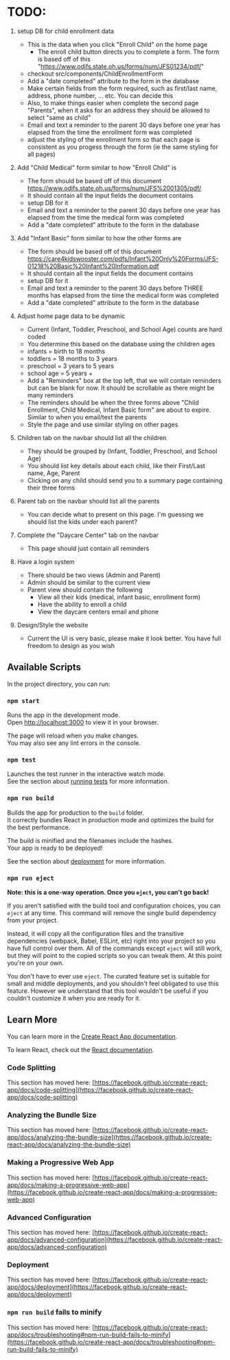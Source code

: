 # TODO:

1. setup DB for child enrollment data
   - This is the data when you click "Enroll Child" on the home page
        * The enroll child button directs you to complete a form. The form is based off of this "https://www.odjfs.state.oh.us/forms/num/JFS01234/pdf/"
   - checkout src/components/ChildEnrollmentForm
   - Add a "date completed" attribute to the form in the database
   - Make certain fields from the form required, such as first/last name, address, phone number, ... etc. You can decide this
   - Also, to make things easier when complete the second page "Parents", when it asks for an address they should be allowed to select "same as child"
   - Email and text a reminder to the parent 30 days before one year has elapsed from the time the enrollment form was completed
   - adjust the styling of the enrollment form so that each page is consistent as you progess through the form (ie the same styling for all pages)
     
2. Add "Child Medical" form similar to how "Enroll Child" is
   - The form should be based off of this document https://www.odjfs.state.oh.us/forms/num/JFS%2001305/pdf/
   - It should contain all the input fields the document contains
   - setup DB for it
   - Email and text a reminder to the parent 30 days before one year has elapsed from the time the medical form was completed
   - Add a "date completed" attribute to the form in the database
  
3. Add "Infant Basic" form similar to how the other forms are
   - The form should be based off of this document https://care4kidswooster.com/pdfs/Infant%20Only%20Forms/JFS-01218%20Basic%20Infant%20Information.pdf
   - It should contain all the input fields the document contains
   - setup DB for it
   - Email and text a reminder to the parent 30 days before THREE months has elapsed from the time the medical form was completed
   - Add a "date completed" attribute to the form in the database
     
4. Adjust home page data to be dynamic
   - Current (Infant, Toddler, Preschool, and School Age) counts are hard coded
   - You determine this based on the database using the children ages
   - infants = birth to 18 months
   - toddlers = 18 months to 3 years
   - preschool = 3 years to 5 years
   - school age = 5 years +
   - Add a "Reminders" box at the top left, that we will contain reminders but can be blank for now. It should be scrollable as there might be many reminders
   - The reminders should be when the three forms above "Child Enrollment, Child Medical, Infant Basic form" are about to expire. Similar to when you email/text the parents
   - Style the page and use similar styling on other pages
     
5. Children tab on the navbar should list all the children
   - They should be grouped by (Infant, Toddler, Preschool, and School Age)
   - You should list key details about each child, like their First/Last name, Age, Parent
   - Clicking on any child should send you to a summary page containing their three forms
     
6. Parent tab on the navbar should list all the parents

   - You can decide what to present on this page. I'm guessing we should list the kids under each parent?

7. Complete the "Daycare Center" tab on the navbar

   - This page should just contain all reminders

8. Have a login system
   - There should be two views (Admin and Parent)
   - Admin should be similar to the current view
   - Parent view should contain the following
     - View all their kids (medical, infant basic, enrollment form)
     - Have the ability to enroll a child
     - View the daycare centers email and phone

9. Design/Style the website
    - Current the UI is very basic, please make it look better. You have full freedom to design as you wish

## Available Scripts

In the project directory, you can run:

### `npm start`

Runs the app in the development mode.\
Open [http://localhost:3000](http://localhost:3000) to view it in your browser.

The page will reload when you make changes.\
You may also see any lint errors in the console.

### `npm test`

Launches the test runner in the interactive watch mode.\
See the section about [running tests](https://facebook.github.io/create-react-app/docs/running-tests) for more information.

### `npm run build`

Builds the app for production to the `build` folder.\
It correctly bundles React in production mode and optimizes the build for the best performance.

The build is minified and the filenames include the hashes.\
Your app is ready to be deployed!

See the section about [deployment](https://facebook.github.io/create-react-app/docs/deployment) for more information.

### `npm run eject`

**Note: this is a one-way operation. Once you `eject`, you can't go back!**

If you aren't satisfied with the build tool and configuration choices, you can `eject` at any time. This command will remove the single build dependency from your project.

Instead, it will copy all the configuration files and the transitive dependencies (webpack, Babel, ESLint, etc) right into your project so you have full control over them. All of the commands except `eject` will still work, but they will point to the copied scripts so you can tweak them. At this point you're on your own.

You don't have to ever use `eject`. The curated feature set is suitable for small and middle deployments, and you shouldn't feel obligated to use this feature. However we understand that this tool wouldn't be useful if you couldn't customize it when you are ready for it.

## Learn More

You can learn more in the [Create React App documentation](https://facebook.github.io/create-react-app/docs/getting-started).

To learn React, check out the [React documentation](https://reactjs.org/).

### Code Splitting

This section has moved here: [https://facebook.github.io/create-react-app/docs/code-splitting](https://facebook.github.io/create-react-app/docs/code-splitting)

### Analyzing the Bundle Size

This section has moved here: [https://facebook.github.io/create-react-app/docs/analyzing-the-bundle-size](https://facebook.github.io/create-react-app/docs/analyzing-the-bundle-size)

### Making a Progressive Web App

This section has moved here: [https://facebook.github.io/create-react-app/docs/making-a-progressive-web-app](https://facebook.github.io/create-react-app/docs/making-a-progressive-web-app)

### Advanced Configuration

This section has moved here: [https://facebook.github.io/create-react-app/docs/advanced-configuration](https://facebook.github.io/create-react-app/docs/advanced-configuration)

### Deployment

This section has moved here: [https://facebook.github.io/create-react-app/docs/deployment](https://facebook.github.io/create-react-app/docs/deployment)

### `npm run build` fails to minify

This section has moved here: [https://facebook.github.io/create-react-app/docs/troubleshooting#npm-run-build-fails-to-minify](https://facebook.github.io/create-react-app/docs/troubleshooting#npm-run-build-fails-to-minify)
